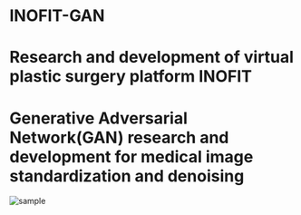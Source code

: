 # INOFIT-GAN
# Research and development of virtual plastic surgery platform INOFIT
# Generative Adversarial Network(GAN) research and development for medical image standardization and denoising

![sample](https://user-images.githubusercontent.com/35555272/186087643-7e24c8be-9837-452b-96a9-572be56efc73.png)
